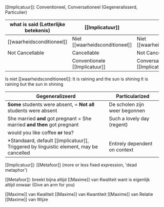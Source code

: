 
[[Implicatuur]]: Conventioneel, Conversationeel (Gegeneralisserd, Particulier)

| what is said (Letterlijke betekenis)             | [[Implicatuur]]                |                             |
| ------------------------- | ------------------------------ | --------------------------- |
| [[waarheidsconditioneel]] | Niet [[waarheidsconditioneel]] | Niet [[waarheidsconditioneel]]  |
| Not Cancellable           | Cancellable                    | Not Cancellable             |
|                           | Conventionele [[Implicatuur]]      | Conversationele [[Implicatuur]] |
   

Is niet [[waarheidsconditioneel]]:
It is raining and the sun is shining
It is raining but the sun in shining

| Gegeneralizeerd                                                                    | Particularized                |
| ---------------------------------------------------------------------------------- | ----------------------------- |
| **Some** students were absent, = **Not all** students were absent                  | De scholen zijn weer begonnen |
| She married **and** got pregnant = She married **and then** got pregnant           | Such a lovely day (regent)    |
| would you like coffee **or** tea?                                                  |                               |
| *Standaard, default [[implicatuur]], Triggered by linguistic element, may be cancelled | Entirely dependent on context |

[[Implicatuur]]: [[Metafoor]] (more or less fixed expression, 'dead metaphor')

[[Metafoor]]: breekt bijna altijd [[Maxime]] van Kwaliteit want is eigenlijk altijd onwaar (Give an arm for you)

[[Maxime]] van Kwaliteit
[[Maxime]] van Kwantiteit
[[Maxime]] van Relatie
[[Maxime]] van Wijze